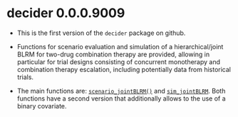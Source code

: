 # decider 0.0.0.9009

* This is the first version of the `decider` package on github. 

* Functions for scenario evaluation and simulation of a hierarchical/joint
BLRM for two-drug combination therapy are provided, allowing in particular
for trial designs consisting of concurrent monotherapy and combination
therapy escalation, including potentially data from historical trials.

* The main functions are: [`scenario_jointBLRM()`]((../reference/scenario_jointBLRM.html)) 
and [`sim_jointBLRM`]((../reference/sim_jointBLRM.html)). Both functions have 
a second version that additionally allows to the use of a binary covariate.

